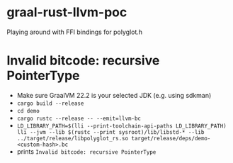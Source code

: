 # graal-rust-llvm-poc
Playing around with FFI bindings for polyglot.h


Invalid bitcode: recursive PointerType
====

* Make sure GraalVM 22.2 is your selected JDK (e.g. using sdkman)
* `cargo build --release`
* `cd demo`
* `cargo rustc --release -- --emit=llvm-bc`
* `LD_LIBRARY_PATH=$(lli --print-toolchain-api-paths LD_LIBRARY_PATH) lli --jvm --lib $(rustc --print sysroot)/lib/libstd-* --lib ../target/release/libpolyglot_rs.so target/release/deps/demo-<custom-hash>.bc`
* prints `Invalid bitcode: recursive PointerType`

